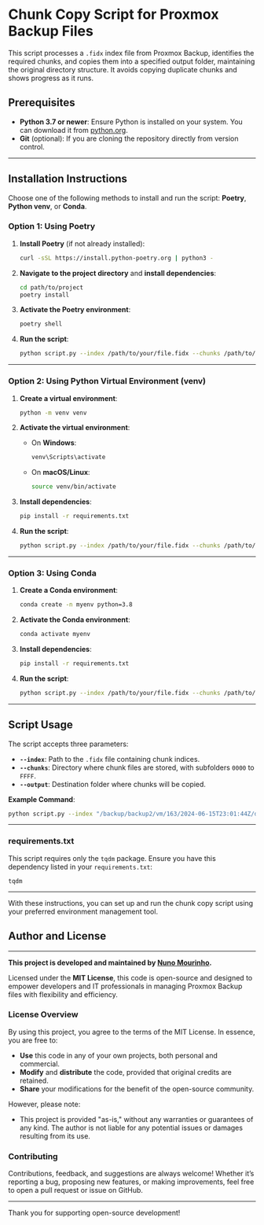 
# Chunk Copy Script for Proxmox Backup Files

This script processes a `.fidx` index file from Proxmox Backup, identifies the required chunks, and copies them into a specified output folder, maintaining the original directory structure. It avoids copying duplicate chunks and shows progress as it runs.

## Prerequisites

- **Python 3.7 or newer**: Ensure Python is installed on your system. You can download it from [python.org](https://www.python.org/downloads/).
- **Git** (optional): If you are cloning the repository directly from version control.

---

## Installation Instructions

Choose one of the following methods to install and run the script: **Poetry**, **Python venv**, or **Conda**.

### Option 1: Using Poetry

1. **Install Poetry** (if not already installed):
   ```bash
   curl -sSL https://install.python-poetry.org | python3 -
   ```

2. **Navigate to the project directory** and **install dependencies**:
   ```bash
   cd path/to/project
   poetry install
   ```

3. **Activate the Poetry environment**:
   ```bash
   poetry shell
   ```

4. **Run the script**:
   ```bash
   python script.py --index /path/to/your/file.fidx --chunks /path/to/chunks --output /path/to/output
   ```

---

### Option 2: Using Python Virtual Environment (venv)

1. **Create a virtual environment**:
   ```bash
   python -m venv venv
   ```

2. **Activate the virtual environment**:
   - On **Windows**:
     ```bash
     venv\Scripts\activate
     ```
   - On **macOS/Linux**:
     ```bash
     source venv/bin/activate
     ```

3. **Install dependencies**:
   ```bash
   pip install -r requirements.txt
   ```

4. **Run the script**:
   ```bash
   python script.py --index /path/to/your/file.fidx --chunks /path/to/chunks --output /path/to/output
   ```

---

### Option 3: Using Conda

1. **Create a Conda environment**:
   ```bash
   conda create -n myenv python=3.8
   ```

2. **Activate the Conda environment**:
   ```bash
   conda activate myenv
   ```

3. **Install dependencies**:
   ```bash
   pip install -r requirements.txt
   ```

4. **Run the script**:
   ```bash
   python script.py --index /path/to/your/file.fidx --chunks /path/to/chunks --output /path/to/output
   ```

---

## Script Usage

The script accepts three parameters:

- **`--index`**: Path to the `.fidx` file containing chunk indices.
- **`--chunks`**: Directory where chunk files are stored, with subfolders `0000` to `FFFF`.
- **`--output`**: Destination folder where chunks will be copied.

**Example Command**:
```bash
python script.py --index "/backup/backup2/vm/163/2024-06-15T23:01:44Z/drive-virtio0.img.fidx" --chunks "/backup/backup2/.chunks" --output "/desired/output/path"
```

---

### requirements.txt

This script requires only the `tqdm` package. Ensure you have this dependency listed in your `requirements.txt`:

```
tqdm
```

---

With these instructions, you can set up and run the chunk copy script using your preferred environment management tool.

## Author and License

---

**This project is developed and maintained by [Nuno Mourinho](https://github.com/nunomourinho).**

Licensed under the **MIT License**, this code is open-source and designed to empower developers and IT professionals in managing Proxmox Backup files with flexibility and efficiency.

### License Overview

By using this project, you agree to the terms of the MIT License. In essence, you are free to:

- **Use** this code in any of your own projects, both personal and commercial.
- **Modify** and **distribute** the code, provided that original credits are retained.
- **Share** your modifications for the benefit of the open-source community.

However, please note:

- This project is provided "as-is," without any warranties or guarantees of any kind. The author is not liable for any potential issues or damages resulting from its use.

### Contributing

Contributions, feedback, and suggestions are always welcome! Whether it’s reporting a bug, proposing new features, or making improvements, feel free to open a pull request or issue on GitHub.

---

Thank you for supporting open-source development!

